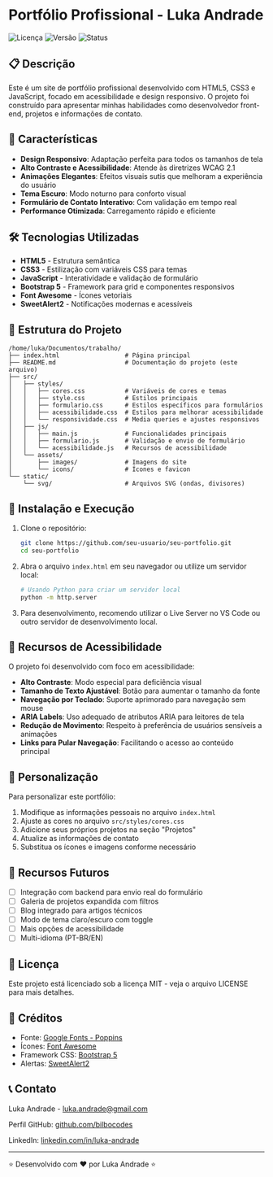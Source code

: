 # Portfólio Profissional - Luka Andrade

![Licença](https://img.shields.io/badge/license-MIT-blue) ![Versão](https://img.shields.io/badge/version-1.0.0-green) ![Status](https://img.shields.io/badge/status-em%20desenvolvimento-yellow)

## 📋 Descrição

Este é um site de portfólio profissional desenvolvido com HTML5, CSS3 e JavaScript, focado em acessibilidade e design responsivo. O projeto foi construído para apresentar minhas habilidades como desenvolvedor front-end, projetos e informações de contato.

## 🚀 Características

- **Design Responsivo**: Adaptação perfeita para todos os tamanhos de tela
- **Alto Contraste e Acessibilidade**: Atende às diretrizes WCAG 2.1 
- **Animações Elegantes**: Efeitos visuais sutis que melhoram a experiência do usuário
- **Tema Escuro**: Modo noturno para conforto visual
- **Formulário de Contato Interativo**: Com validação em tempo real
- **Performance Otimizada**: Carregamento rápido e eficiente

## 🛠️ Tecnologias Utilizadas

- **HTML5** - Estrutura semântica
- **CSS3** - Estilização com variáveis CSS para temas
- **JavaScript** - Interatividade e validação de formulário
- **Bootstrap 5** - Framework para grid e componentes responsivos
- **Font Awesome** - Ícones vetoriais
- **SweetAlert2** - Notificações modernas e acessíveis

## 📂 Estrutura do Projeto

```
/home/luka/Documentos/trabalho/
├── index.html                  # Página principal
├── README.md                   # Documentação do projeto (este arquivo)
├── src/
│   ├── styles/
│   │   ├── cores.css           # Variáveis de cores e temas
│   │   ├── style.css           # Estilos principais
│   │   ├── formulario.css      # Estilos específicos para formulários
│   │   ├── acessibilidade.css  # Estilos para melhorar acessibilidade
│   │   └── responsividade.css  # Media queries e ajustes responsivos
│   ├── js/
│   │   ├── main.js             # Funcionalidades principais
│   │   ├── formulario.js       # Validação e envio de formulário
│   │   └── acessibilidade.js   # Recursos de acessibilidade
│   └── assets/
│       ├── images/             # Imagens do site
│       └── icons/              # Ícones e favicon
└── static/
    └── svg/                    # Arquivos SVG (ondas, divisores)
```

## 🔧 Instalação e Execução

1. Clone o repositório:
   ```bash
   git clone https://github.com/seu-usuario/seu-portfolio.git
   cd seu-portfolio
   ```

2. Abra o arquivo `index.html` em seu navegador ou utilize um servidor local:
   ```bash
   # Usando Python para criar um servidor local
   python -m http.server
   ```

3. Para desenvolvimento, recomendo utilizar o Live Server no VS Code ou outro servidor de desenvolvimento local.

## 🌟 Recursos de Acessibilidade

O projeto foi desenvolvido com foco em acessibilidade:

- **Alto Contraste**: Modo especial para deficiência visual
- **Tamanho de Texto Ajustável**: Botão para aumentar o tamanho da fonte
- **Navegação por Teclado**: Suporte aprimorado para navegação sem mouse
- **ARIA Labels**: Uso adequado de atributos ARIA para leitores de tela
- **Redução de Movimento**: Respeito à preferência de usuários sensíveis a animações
- **Links para Pular Navegação**: Facilitando o acesso ao conteúdo principal

## 🎨 Personalização

Para personalizar este portfólio:

1. Modifique as informações pessoais no arquivo `index.html`
2. Ajuste as cores no arquivo `src/styles/cores.css`
3. Adicione seus próprios projetos na seção "Projetos"
4. Atualize as informações de contato
5. Substitua os ícones e imagens conforme necessário

## 📝 Recursos Futuros

- [ ] Integração com backend para envio real do formulário
- [ ] Galeria de projetos expandida com filtros
- [ ] Blog integrado para artigos técnicos
- [ ] Modo de tema claro/escuro com toggle
- [ ] Mais opções de acessibilidade
- [ ] Multi-idioma (PT-BR/EN)

## 📜 Licença

Este projeto está licenciado sob a licença MIT - veja o arquivo LICENSE para mais detalhes.

## 🤝 Créditos

- Fonte: [Google Fonts - Poppins](https://fonts.google.com/specimen/Poppins)
- Ícones: [Font Awesome](https://fontawesome.com/)
- Framework CSS: [Bootstrap 5](https://getbootstrap.com/)
- Alertas: [SweetAlert2](https://sweetalert2.github.io/)

## 📞 Contato

Luka Andrade - [luka.andrade@gmail.com](mailto:luka.andrade@gmail.com)

Perfil GitHub: [github.com/bilbocodes](https://github.com/bilbocodes)

LinkedIn: [linkedin.com/in/luka-andrade](https://www.linkedin.com/in/luka-andrade/)

---

⭐️ Desenvolvido com ❤️ por Luka Andrade ⭐️
